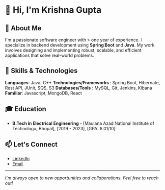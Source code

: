# 👋 Hi, I'm Krishna Gupta

## 🌟 About Me

I'm a passionate software engineer with > one year of experience. I specialize in backend development using **Spring Boot** and **Java**. My work involves designing and implementing robust, scalable, and efficient applications that solve real-world problems.

## 🚀 Skills & Technologies

**Languages**: Java, C++
**Technologies/Frameworks** : Spring Boot, Hibernate, Rest API, JUnit, SQS, S3
**Databases/Tools** : MySQL, Git, Jenkins, Kibana
**Familiar**: Javascript, MongoDB, React

## 🎓 Education

- **B.Tech in Electrical Engineering** - [Maulana Azad National Institute of Technologu, Bhopal], [2019 - 2023], [GPA: 8.01/10]

## 📫 Let's Connect

- [LinkedIn](https://www.linkedin.com/in/kguptaa786)
- [Email](mailto:kgnitb@gmail.com)

---

*I'm always open to new opportunities and collaborations. Feel free to reach out!*
